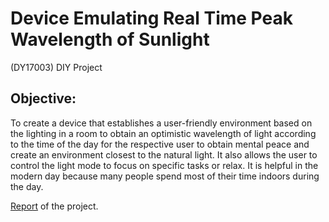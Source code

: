 # Device Emulating Real Time Peak Wavelength of Sunlight
(DY17003) DIY Project

## Objective:
To create a device that establishes a user-friendly environment based on the lighting in a room to obtain an optimistic wavelength of light according to the time of the day for the respective user to obtain mental peace and create an environment closest to the natural light. It also allows the user to control the light mode to focus on specific tasks or relax. It is helpful in the modern day because many people spend most of their time indoors during the day.

[Report](./Report.pdf) of the project.
